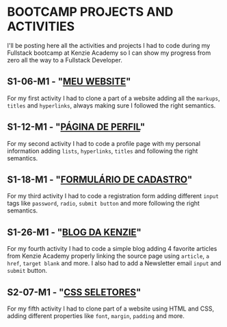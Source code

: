 # BOOTCAMP PROJECTS AND ACTIVITIES
I'll be posting here all the activities and projects I had to code during my Fullstack bootcamp at Kenzie Academy so I can show my progress from zero all the way to a Fullstack Developer.

## S1-06-M1 - "[MEU WEBSITE](https://bitoller.github.io/Bootcamp-Projects-and-Activities/src/M1-SPRINT-1/S1-06-M1.html)"
For my first activity I had to clone a part of a website adding all the `markups`, `titles` and `hyperlinks`, always making sure I followed the right semantics.

## S1-12-M1 - "[PÁGINA DE PERFIL](https://bitoller.github.io/Bootcamp-Projects-and-Activities/src/M1-SPRINT-1/S1-12-M1.html)"
For my second activity I had to code a profile page with my personal information adding `lists`, `hyperlinks`, `titles` and following the right semantics.

## S1-18-M1 - "[FORMULÁRIO DE CADASTRO](https://bitoller.github.io/Bootcamp-Projects-and-Activities/src/M1-SPRINT-1/S1-18-M1.html)"
For my third activity I had to code a registration form adding different `input` tags like `password`, `radio`, `submit button` and more following the right semantics.

## S1-26-M1 - "[BLOG DA KENZIE](https://bitoller.github.io/Bootcamp-Projects-and-Activities/src/M1-SPRINT-1/S1-26-M1.html)"
For my fourth activity I had to code a simple blog adding 4 favorite articles from Kenzie Academy properly linking the source page using `article`, `a href`, `target blank` and more. I also had to add a Newsletter email `input` and `submit` button.

## S2-07-M1 - "[CSS SELETORES](https://bitoller.github.io/Bootcamp-Projects-and-Activities/src/M1-SPRINT-2/S2-07-M1.html)"
For my fifth activity I had to clone part of a website using HTML and CSS, adding different properties like `font`, `margin`, `padding` and more.